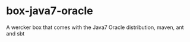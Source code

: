 box-java7-oracle
================

A wercker box that comes with the Java7 Oracle distribution, maven, ant and sbt
